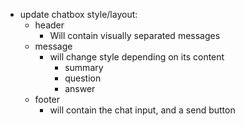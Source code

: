 - update chatbox style/layout:
  - header 
    - Will contain visually separated messages
  - message
    - will change style depending on its content
      - summary
      - question
      - answer
  - footer
    - will contain the chat input, and a send button
